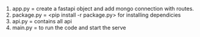 1. app.py = create a fastapi object and add mongo connection with routes.
2. package.py = <pip install -r package.py>  for installing dependicies
3. api.py = contains all api
4. main.py = <python main.py> to run the code and start the serve